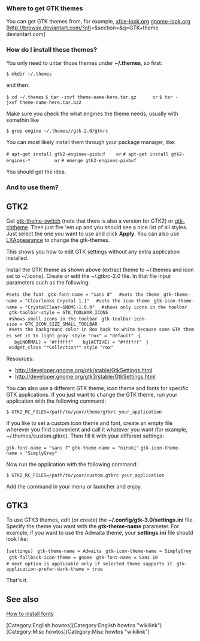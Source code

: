 ### Where to get GTK themes

You can get GTK themes from, for example, [xfce-look.org](http://xfce-look.org/index.php?xcontentmode=100) [gnome-look.org](http://gnome-look.org/index.php?xcontentmode=100) [<http://browse.deviantart.com/?qh>=&section=&q=GTK+theme deviantart.com]

### How do I install these themes?

You only need to untar those themes under **\~/.themes**, so first:

`$ mkdir ~/.themes`

and then:

`$ cd ~/.themes`
`$ tar -zxvf theme-name-here.tar.gz      or`
`$ tar -jxvf theme-name-here.tar.bz2`

Make sure you check the what engines the theme needs, usually with somethin like

`$ grep engine ~/.themes/`<theme-name>`/gtk-2.0/gtkrc`

You can most likely install them through your package manager, like:

`# apt-get install gtk2-engines-pixbuf    or`
`# apt-get install gtk2-engines-*         or`
`# emerge gtk2-engines-pixbuf`

You should get the idea.

### And to use them?

GTK2
----

Get [gtk-theme-switch](http://www.muhri.net/nav.php3?node=gts) (note that there is also a version for GTK2) or [gtk-chtheme](http://plasmasturm.org/code/gtk-chtheme/). Then just fire 'em up and you should see a nice list of all styles. Just select the one you want to use and click **Apply**. You can also use [LXAppearance](http://wiki.lxde.org/en/LXAppearance) to change the gtk-themes.

This shows you how to edit GTK settings without any extra application installed.

Install the GTK theme as shown above (extract theme to \~/.themes and icon set to \~/.icons).
Create or edit the \~/.gtkrc-2.0 file. In that file input parameters such as the following:

`#sets the font`
` gtk-font-name = "sans 8" `
` #sets the theme`
` gtk-theme-name = "Clearlooks Crystal 1.1" `
` #sets the icon theme`
` gtk-icon-theme-name = "CrystalClear-GNOME-1.0.0" `
` #shows only icons in the toolbar`
` gtk-toolbar-style = GTK_TOOLBAR_ICONS `
` #shows small icons in the toolbar`
` gtk-toolbar-icon-size = GTK_ICON_SIZE_SMALL_TOOLBAR  `
` #sets the background color in Rox back to white because some GTK themes set it to light gray`
` style "rox" = "default"`
` {`
`   bg[NORMAL] = "#ffffff"`
`   bg[ACTIVE] = "#ffffff"`
` }`
` widget_class "*Collection*" style "rox"`

Resources:

-   <http://developer.gnome.org/gtk/stable/GtkSettings.html>
-   <http://developer.gnome.org/gtk3/stable/GtkSettings.html>

You can also use a different GTK theme, icon theme and fonts for specific GTK applications. If you just want to change the GTK theme, run your application with the following command:

`$ GTK2_RC_FILES=/path/to/your/theme/gtkrc your_application`

If you like to set a custom icon theme and font, create an empty file wherever you find convenient and call it whatever you want (for example, \~/.themes/custom.gtkrc). Then fill it with your different settings:

`gtk-font-name = "sans 7"`
`gtk-theme-name = "niroki"`
`gtk-icon-theme-name = "SimplyGrey"`

Now run the application with the following command:

`$ GTK2_RC_FILES=/path/to/your/custom.gtkrc your_application`

Add the command in your menu or launcher and enjoy.

GTK3
----

To use GTK3 themes, edit (or create) the **\~/.config/gtk-3.0/settings.ini** file. Specify the theme you want with the **gtk-theme-name** parameter. For example, if you want to use the Adwaita theme, your **settings.ini** file should look like:

`[settings]`
` gtk-theme-name = Adwaita`
` gtk-icon-theme-name = SimplyGrey`
` gtk-fallback-icon-theme = gnome`
` gtk-font-name = Sans 10`
`# next option is applicable only if selected theme supports it`
` gtk-application-prefer-dark-theme = true`

That's it.

See also
--------

[How to install fonts](http://fluxbox-wiki.org/index.php?title=Install_fonts)

[Category:English howtos](Category:English howtos "wikilink") [Category:Misc howtos](Category:Misc howtos "wikilink")
